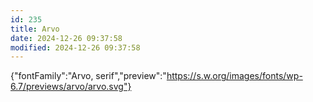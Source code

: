 ```yaml
---
id: 235
title: Arvo
date: 2024-12-26 09:37:58
modified: 2024-12-26 09:37:58
---
```



{"fontFamily":"Arvo, serif","preview":"https://s.w.org/images/fonts/wp-6.7/previews/arvo/arvo.svg"}